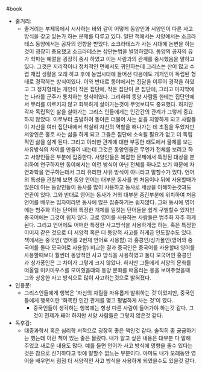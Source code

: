 #book 
- 줄거리:
    - 줄거리는 부제목에서 시사하는 바와 같이 어떻게 동양인과 서양인이 다른 사고 방식을 갖고 있는가 하는 문제를 다루고 있다. 일단 책에서는 서양에서는 소크라테스 동양에서는 공자의 영향을 받았다. 소크라테스가 사는 시대에 논변을 하는 것이 굉장히 중요했고 소크라테스는 삼단논법을 발명하였다. 동양의 공자의 유가 학파는 예절을 굉장히 중시 하였고 이는 사람과의 관계를 중시했음을 말하고 있다. 그것은 지리적이나 정치적인 면에서도 귀인하는데 그리스는 산이 많고 수렵 채집 생활을 오래 하고 후에 농업시대에 들어선 다음에도 개개인이 독립된 형태로 경작하는 방식이였다. 이와 반대로 동야에서는 집달을 이루어 경작을 하였고 그 정치형태는 개인이 작은 집단에, 작은 집단이 큰 집단에, 그리고 마지막에는 나라를 군주가 통치하는 형식이였다. 그리하여 동양 사람들 한테는 집단안에서 무리를 이르키지 않고 화복하게 살아가는것이 무엇보다도 중요했다. 하지만 각자 독립적인 삶을 살아가는 그리스 인들에게는 인간간의 관계가 그렇게 중요하지 않았다. 이로부터 출발하여 동야은 더불어 사는 삶을 지향하게 되고 사람들이 자신을 여러 집단내에서 착실히 자신의 역할을 해나가는 데 초점을 두었지만 서양인은 홀로 사는 삶을 하게 되고 그들은 집단에 소속될 필요가 없고 더 독립적인 삶을 살게 된다. 그리고 이러한 관계에 대한 부동한 태도에서 물체를 보는 사유방식의 차이를 만들어 내는데 그것은 동양인들은 무언가 전체를 보려고 하고 서양인들은 부분에 집중한다. 서양인들은 복잡한 문제에서 특정된 대상을 분리하여 연구하지만 동야에서는 이런 방식이 아닌 전체를 하나로 보기 때문에 자연과학을 연구하는데서 그리 유리한 사유 방식이 아니라고 말할수가 있다. 언어의 특성을 관찰해 보면 동양 언어는 대부분 동사를 맨 처음이나 뒤에 사용할때가 많은데 이는 동양인들이 동사를 많이 사용하고 동사로 세상을 이해하는것과도 연관이 있다. 그와 반대로 영어는 동사가 거의 대부분 중간부분에 위치하여 처음 언어를 배우는 입자이라면 동사에 많은 집중하기는 쉽지않다. 그와 동시에 영어에는 범주화 하는 단어와 특정한 개체를 일컷는 단어들을 쉽게 구별할수 있지만 중국어에는 그것이 쉽지 않다. 고로 영어를 사용하는 사람들은 범주화 자주 하게 된다. 그리고 언어에도 어떠한 특정한 사고방식을 사용하게끔 하는, 혹은 특정한 이미지 같은 것으로 더 서양적 혹은 더 동양적 사고를 하게끔 인도할수도 있다. 책에서는 중국인( 영어를 2번재 언어로 사용함) 과 홍콩인/싱가폴인(영어와 중국어를 둘다 모국어로 사용함) 비교한 결과 중국인은 중국어를 사용할때 영어를 사용할때보다 훨씬더 동양적인 사고 방식을 사용하였고 둘다 모국어인 홍콩인과 싱가퐁인은 그 차이가 그렇게 크지 않았다. 하지만 그들에게 서양의 문화를 떠올릴 미키마우스를 모여줬을떄와 동양 문화를 떠올리는 용을 보여주었을때 그와 상응한 사고 방식으로 많이 사고하는것으로 밝혀졌다.
- 인용문:
    - 그리스인들에게 행복은 '자신의 자질을 자유롭게 발휘하는 것'이었지만, 중국인들에게 행복이란 '화목한 인간 관게를 맺고 평범하게 사는 것'이 였다.
        - 중국인들이 생각하는 행복에는 항상 다른 사람이 들어가야 하는것 같다. 그것이 전제가 돼야 하지만 서양 사람들은 그렇지 않은것 같다.
- 독후감:
    - 대중과학서 혹은 심리학 서적으로 굉장히 좋은 책인것 같다. 솔직히 좀 궁금하기는 했는데 이런 책이 있는 줄은 몰랐다. 내가 알고 싶은 내용은 대부분 다 말해 주었고 새로운 내용도 많다. 예를 들면 언어가 사고 방식에 영향을 줄수 있다는 것은 참으로 신기하다고 밖에 말할수 없느는 부분이다. 아마도 내가 오래동안 영어을 배우면서 점점 더 서양적인 사고 방식을 사용하게 되였을수도 있을것 같다.
